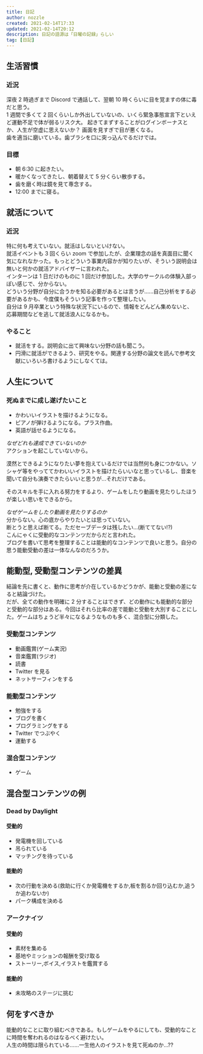```yaml
---
title: 日記
author: nozzle
created: 2021-02-14T17:33
updated: 2021-02-14T20:12
description: 日記の語源は「日曜の記録」らしい
tag: [日記]
---
```


## 生活習慣

### 近況

深夜 2 時過ぎまで Discord で通話して、翌朝 10 時くらいに目を覚ますの体に毒だと思う。  
1 週間で多くて 2 回くらいしか外出していないの、いくら緊急事態宣言下といえど運動不足で体が弱るリスク大。
起きてまずすることがログインボーナスとか、人生が空虚に思えないか？
画面を見すぎで目が悪くなる。  
歯を適当に磨いている。歯ブラシを口に突っ込んでるだけでは。

### 目標

- 朝 6:30 に起きたい。
- 暖かくなってきたし、朝着替えて 5 分くらい散歩する。
- 歯を磨く時は鏡を見て専念する。
- 12:00 までに寝る。

## 就活について

### 近況

特に何も考えていない。就活はしないといけない。  
就活イベントも 3 回くらい zoom で参加したが、企業理念の話を真面目に聞く気になれなかった。もっとどういう事業内容かが知りたいが、そういう説明会は無いと何かの就活アドバイザーに言われた。  
インターンは 1 日だけのものに 1 回だけ参加した。大学のサークルの体験入部っぽい感じで、分からない。  
どういう分野が自分に合うかを知る必要があるとは言うが......自己分析をする必要があるかも、今度僕もそういう記事を作って整理したい。  
自分は 9 月卒業という特殊な状況下にいるので、情報をどんどん集めないと、応募期間などを逃して就活浪人になるかも。

### やること

- 就活をする。説明会に出て興味ない分野の話も聞こう。
- 円滑に就活ができるよう、研究をやる。関連する分野の論文を読んで参考文献にいろいろ書けるようにしなくては。

## 人生について

### 死ぬまでに成し遂げたいこと

- かわいいイラストを描けるようになる。
- ピアノが弾けるようになる。プラス作曲。
- 英語が話せるようになる。

_なぜどれも達成できていないのか_  
アクションを起こしていないから。

漠然とできるようになりたい夢を抱えているだけでは当然何も身につかない。ソシャゲ等をやっててかわいいイラストを描けたらいいなと思っているし、音楽を聞いて自分も演奏できたらいいと思うが...それだけである。

そのスキルを手に入れる努力をするより、ゲームをしたり動画を見たりしたほうが楽しい思いをできるから。

_なぜゲームをしたり動画を見たりするのか_  
分からない。心の底からやりたいとは思っていない。  
断とうと思えば断てる。ただセーブデータは残したい...(断ててない!?)  
こんにゃくに受動的なコンテンツだからだと言われた。  
ブログを書いて思考を整理することは能動的なコンテンツで良いと思う。自分の思う能動受動の差は一体なんなのだろうか。

## 能動型, 受動型コンテンツの差異

結論を先に書くと、動作に思考が介在しているかどうかが、能動と受動の差になると結論づけた。  
だが、全ての動作を明確に 2 分することはできず、どの動作にも能動的な部分と受動的な部分はある。今回はそれら比率の差で能動と受動を大別することにした。ゲームはちょうど半々になるようなものも多く、混合型に分類した。

### 受動型コンテンツ

- 動画鑑賞(ゲーム実況)
- 音楽鑑賞(ラジオ)
- 読書
- Twitter を見る
- ネットサーフィンをする

### 能動型コンテンツ

- 勉強をする
- ブログを書く
- プログラミングをする
- Twitter でつぶやく
- 運動する

### 混合型コンテンツ

- ゲーム

## 混合型コンテンツの例

### Dead by Daylight

#### 受動的

- 発電機を回している
- 吊られている
- マッチングを待っている

#### 能動的

- 次の行動を決める(救助に行くか発電機をするか,板を割るか回り込むか,追うか追わないか)
- パーク構成を決める

### アークナイツ

#### 受動的

- 素材を集める
- 基地やミッションの報酬を受け取る
- ストーリー,ボイス,イラストを鑑賞する

#### 能動的

- 未攻略のステージに挑む

## 何をすべきか

能動的なことに取り組むべきである。もしゲームをやるにしても、受動的なことに時間を奪われるのはなるべく避けたい。  
人生の時間は限られている......一生他人のイラストを見て死ぬのか...??
